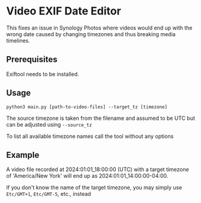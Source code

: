 # Video EXIF Date Editor

This fixes an issue in Synology Photos where videos would end up with the wrong date caused by changing timezones and thus breaking media timelines.

## Prerequisites

Exiftool needs to be installed.

## Usage

`python3 main.py [path-to-video-files] --target_tz [timezone]`

The source timezone is taken from the filename and assumed to be UTC but can be adjusted using `--source_tz`

To list all available timezone names call the tool without any options

## Example

A video file recorded at 2024:01:01_18:00:00 (UTC) with a target timezone of 'America/New York' will end up as 2024:01:01_14:00:00-04:00.

If you don't know the name of the target timezone, you may simply use `Etc/GMT+1`, `Etc/GMT-5`, etc., instead
